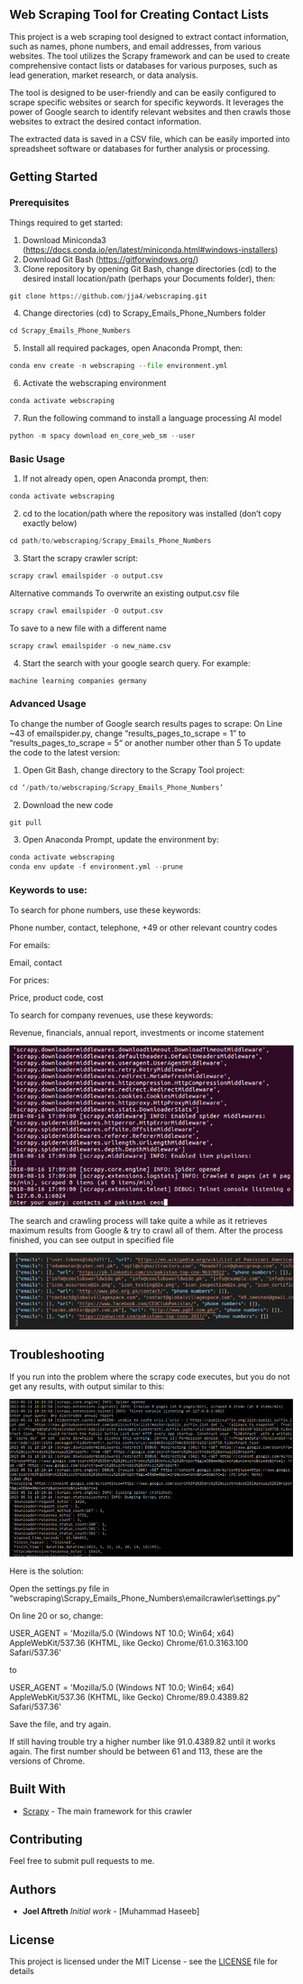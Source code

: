 ## Web Scraping Tool for Creating Contact Lists

This project is a web scraping tool designed to extract contact information, such as names, phone numbers, and email addresses, from various websites. The tool utilizes the Scrapy framework and can be used to create comprehensive contact lists or databases for various purposes, such as lead generation, market research, or data analysis.

The tool is designed to be user-friendly and can be easily configured to scrape specific websites or search for specific keywords. It leverages the power of Google search to identify relevant websites and then crawls those websites to extract the desired contact information.

The extracted data is saved in a CSV file, which can be easily imported into spreadsheet software or databases for further analysis or processing.


## Getting Started
### Prerequisites
Things required to get started:
1. Download Miniconda3
(https://docs.conda.io/en/latest/miniconda.html#windows-installers)
2. Download Git Bash (https://gitforwindows.org/)
3. Clone repository by opening Git Bash, change directories (cd) to the desired install
location/path (perhaps your Documents folder), then:
  ```python
  git clone https://github.com/jja4/webscraping.git
  ```
4. Change directories (cd) to Scrapy_Emails_Phone_Numbers folder
  ```python
  cd Scrapy_Emails_Phone_Numbers
  ```
5. Install all required packages, open Anaconda Prompt, then:
  ```python
  conda env create -n webscraping --file environment.yml
  ```
6. Activate the webscraping environment
  ```python
  conda activate webscraping
  ```
7. Run the following command to install a language processing AI model
  ```python
  python -m spacy download en_core_web_sm --user
  ```
### Basic Usage
1. If not already open, open Anaconda prompt, then:
```python
conda activate webscraping
```
2. cd to the location/path where the repository was installed (don’t copy exactly below)
```python
cd path/to/webscraping/Scrapy_Emails_Phone_Numbers
```
3. Start the scrapy crawler script:
```python
scrapy crawl emailspider -o output.csv
```
Alternative commands
To overwrite an existing output.csv file
```python
scrapy crawl emailspider -O output.csv
```
To save to a new file with a different name
```python
scrapy crawl emailspider -o new_name.csv
```
4. Start the search with your google search query. For example:
```python
machine learning companies germany
```

### Advanced Usage
To change the number of Google search results pages to scrape:
On Line ~43 of emailspider.py, change “results_pages_to_scrape = 1” to
“results_pages_to_scrape = 5“ or another number other than 5
To update the code to the latest version:
1. Open Git Bash, change directory to the Scrapy Tool project:
```python
cd ‘/path/to/webscraping/Scrapy_Emails_Phone_Numbers’
```
2. Download the new code
```python
git pull
```
3. Open Anaconda Prompt, update the environment by:
```python
conda activate webscraping
conda env update -f environment.yml --prune
```
### Keywords to use:
To search for phone numbers, use these keywords:

  Phone number, contact, telephone, +49 or other relevant country codes

For emails:

  Email, contact

For prices:

  Price, product code, cost

To search for company revenues, use these keywords:

  Revenue, financials, annual report, investments or income statement

![](Scrapy_Emails_Phone_Numbers/input.png)

The search and crawling process will take quite a while as it retrieves maximum results from Google & try to crawl all of them.
After the process finished, you can see output in specified file

![](Scrapy_Emails_Phone_Numbers/output.png)


## Troubleshooting
If you run into the problem where the scrapy code executes, but you do not get any results,
with output similar to this:

![](Scrapy_Emails_Phone_Numbers/blocked_ouput.PNG)


Here is the solution:

Open the settings.py file in
“webscraping\Scrapy_Emails_Phone_Numbers\emailcrawler\settings.py”

On line 20 or so, change:

USER_AGENT = 'Mozilla/5.0 (Windows NT 10.0; Win64; x64) AppleWebKit/537.36 (KHTML,
like Gecko) Chrome/61.0.3163.100 Safari/537.36'

to

USER_AGENT = 'Mozilla/5.0 (Windows NT 10.0; Win64; x64) AppleWebKit/537.36 (KHTML,
like Gecko) Chrome/89.0.4389.82 Safari/537.36'

Save the file, and try again.

If still having trouble try a higher number like 91.0.4389.82 until it works again. The first
number should be between 61 and 113, these are the versions of Chrome.

## Built With

* [Scrapy](https://scrapy.org/) - The main framework for this crawler

## Contributing

Feel free to submit pull requests to me.


## Authors

* **Joel Aftreth**   *Initial work* - [Muhammad Haseeb]


## License

This project is licensed under the MIT License - see the [LICENSE](LICENSE) file for details
